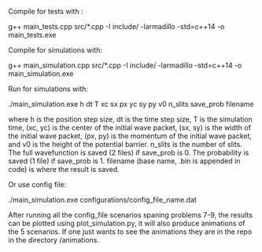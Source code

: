 Compile for tests with :

g++ main_tests.cpp src/*.cpp -I include/ -larmadillo -std=c++14 -o main_tests.exe

Compile for simulations with:

g++ main_simulation.cpp src/*.cpp -I include/ -larmadillo -std=c++14 -o main_simulation.exe

Run for simulations with:

./main_simulation.exe h dt T xc sx px yc sy py v0 n_slits save_prob filename

where h is the position step size, dt is the time step size, T is the simulation time, (xc, yc) is the center of the initial wave packet, (sx, sy) is the width of the initial  wave packet, (px, py) is the momentum of the initial wave packet, and v0 is the height of the potential barrier. n_slits is the number of slits. The full wavefunction is saved (2 files) if save_prob is 0. The probability is saved (1 file) if save_prob is 1. filename (base name, .bin is appended in code) is where the result is saved.

Or use config file:

./main_simulation.exe configurations/config_file_name.dat

After running all the config_file scenarios spaning problems 7-9, the results can be plotted using plot_simulation.py, it will also produce animations of the 5 scenarios. If one just wants to see the animations they are in the repo in the directory /animations.
